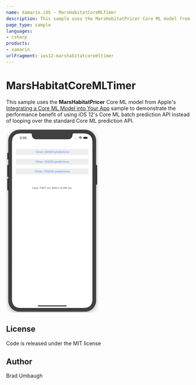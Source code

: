 ```yaml
---
name: Xamarin.iOS - MarsHabitatCoreMLTimer
description: This sample uses the MarsHabitatPricer Core ML model from Apple's Integrating a Core ML Model into Your App sample to demonstrate the performance...
page_type: sample
languages:
- csharp
products:
- xamarin
urlFragment: ios12-marshabitatcoremltimer
---
```

# MarsHabitatCoreMLTimer

This sample uses the **MarsHabitatPricer** Core ML model from Apple's
[Integrating a Core ML Model into Your App](https://developer.apple.com/documentation/coreml/integrating_a_core_ml_model_into_your_app?language=objc)
sample to demonstrate the performance benefit of using iOS 12's Core ML
batch prediction API instead of looping over the standard Core ML
prediction API.

![batch processing timer](Screenshots/complete-sml.png)

## License
Code is released under the MIT license

## Author
Brad Umbaugh
